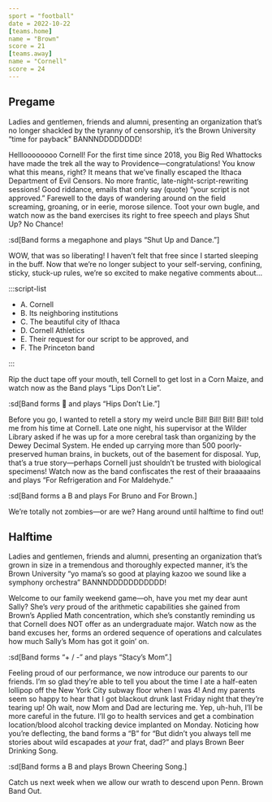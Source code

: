 ```yaml
---
sport = "football"
date = 2022-10-22
[teams.home]
name = "Brown"
score = 21
[teams.away]
name = "Cornell"
score = 24
---
```


## Pregame

Ladies and gentlemen, friends and alumni, presenting an organization that’s no longer shackled by the tyranny of censorship, it’s the Brown University “time for payback” BANNNDDDDDDDD!

Hellloooooooo Cornell! For the first time since 2018, you Big Red Whattocks have made the trek all the way to Providence—congratulations! You know what this means, right? It means that we’ve finally escaped the Ithaca Department of Evil Censors. No more frantic, late-night-script-rewriting sessions! Good riddance, emails that only say (quote) “your script is not approved.” Farewell to the days of wandering around on the field screaming, groaning, or in eerie, morose silence. Toot your own bugle, and watch now as the band exercises its right to free speech and plays Shut Up? No Chance!

:sd[Band forms a megaphone and plays “Shut Up and Dance.”]

WOW, that was so liberating! I haven’t felt that free since I started sleeping in the buff. Now that we’re no longer subject to your self-serving, confining, sticky, stuck-up rules, we’re so excited to make negative comments about…

:::script-list

- A. Cornell
- B. Its neighboring institutions
- C. The beautiful city of Ithaca
- D. Cornell Athletics
- E. Their request for our script to be approved, and
- F. The Princeton band

:::

Rip the duct tape off your mouth, tell Cornell to get lost in a Corn Maize, and watch now as the Band plays “Lips Don’t Lie”.

:sd[Band forms 🚫 and plays “Hips Don’t Lie.”]

Before you go, I wanted to retell a story my weird uncle Bill! Bill! Bill! Bill! told me from his time at Cornell. Late one night, his supervisor at the Wilder Library asked if he was up for a more cerebral task than organizing by the Dewey Decimal System. He ended up carrying more than 500 poorly-preserved human brains, in buckets, out of the basement for disposal. Yup, that’s a true story—perhaps Cornell just shouldn’t be trusted with biological specimens! Watch now as the band confiscates the rest of their braaaaains and plays “For Refrigeration and For Maldehyde.”

:sd[Band forms a B and plays For Bruno and For Brown.]

We’re totally not zombies—or are we? Hang around until halftime to find out!

## Halftime

Ladies and gentlemen, friends and alumni, presenting an organization that’s grown in size in a tremendous and thoroughly expected manner, it’s the Brown University “yo mama’s so good at playing kazoo we sound like a symphony orchestra” BANNNDDDDDDDDDDD!

Welcome to our family weekend game—oh, have you met my dear aunt Sally? She’s _very_ proud of the arithmetic capabilities she gained from Brown’s Applied Math concentration, which she’s constantly reminding us that Cornell does NOT offer as an undergraduate major. Watch now as the band excuses her, forms an ordered sequence of operations and calculates how much Sally’s Mom has got it goin’ on.

:sd[Band forms “+ / -” and plays “Stacy’s Mom”.]

Feeling proud of our performance, we now introduce our parents to our friends. I’m so glad they’re able to tell you about the time I ate a half-eaten lollipop off the New York City subway floor when I was 4! And my parents seem so happy to hear that I got blackout drunk last Friday night that they’re tearing up! Oh wait, now Mom and Dad are lecturing me. Yep, uh-huh, I’ll be more careful in the future. I’ll go to health services and get a combination location/blood alcohol tracking device implanted on Monday. Noticing how you’re deflecting, the band forms a “B” for “But didn’t you always tell me stories about wild escapades at _your_ frat, dad?” and plays Brown Beer Drinking Song.

:sd[Band forms a B and plays Brown Cheering Song.]

Catch us next week when we allow our wrath to descend upon Penn. Brown Band Out.
